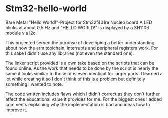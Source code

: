 # Stm32-hello-world
Bare Metal "Hello World!"-Project for Stm32f401re Nucleo board
A LED blinks at about 0.5 Hz and "HELLO WORLD!" is displayed by a SH1106 module via i2c.

This projected served the purpose of developing a better understanding about how 
the arm toolchain, interrupts and peripheral registers work.
For this sake I didn't use any libraries (not even the standard one).

The linker script provided is a own take based on the scripts that can be found online.
As the work that needs to be done by the script is nearly the same it looks similiar
to those or is even identical for larger parts. I learned a lot while creating it so
I don't think of this is a problem but definitely something I wanted to note.

The code written includes flaws which I didn't correct as they don't further affect
the educational value it provides for me. For the biggest ones I added comments 
explaining why the implementation is bad and ideas how to improve it.
